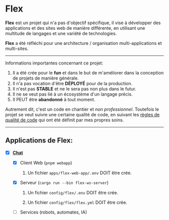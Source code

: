 # Flex

**Flex** est un projet qui n'a pas d'objectif spécifique, il vise à développer des applications et des sites web de
manière différente, en utilisant une multitude de langages et une variété de technologies.

**Flex** a été réfléchi pour une architecture / organisation multi-applications et multi-sites.

---

Informations importantes concernant ce projet:

1.  Il a été crée pour le **fun** et dans le but de m'améliorer dans la conception de projets de manière générale.
2.  Il n'a pas vocation d'être **DÉPLOYÉ** pour de la production.
3.  Il n'est pas **STABLE** et ne le sera pas non plus dans le futur.
4.  Il ne se veut pas lié à un écosystème d'un langage précis.
5.  Il PEUT être **abandonné** à tout moment.

Autrement dit, c'est un code en chantier et _non professionnel_. Toutefois le projet se veut suivre une certaine qualité
de code, en suivant les [règles de qualité de code](docs/code-quality/) qui ont été définit par mes propres soins.

---

## Applications de **Flex**:

-   [x] [**Chat**](docs/chat/README.md)

    -   [x] Client Web (`pnpm webapp`)

		1. Un fichier `apps/flex-web-app/.env` DOIT être crée.

    -   [x] Serveur (`cargo run --bin flex-ws-server`)

		1. Un fichier `config/flex/.env` DOIT être crée.

		2. Un fichier `config/flex/flex.yml` DOIT être crée.

    -   [ ] Services (robots, automates, IA)
